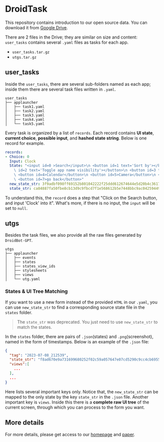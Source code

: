 # DroidTask

This repository contains introduction to our open source data. You can download it from 
[Google Drive](https://drive.google.com/drive/folders/1SergVsuQQThuhmRl63CtkQ5Vv-Pj68OQ?usp=share_link).

There are 2 files in the Drive; they are similar on size and content: `user_tasks` contains several `.yaml` files as tasks for each app.
- `user_tasks.tar.gz`
- `utgs.tar.gz`

## user_tasks

Inside the `user_tasks`, there are several sub-folders named as each app; inside them there are several task files written in `.yaml`.

```
user_tasks
├── applauncher
│   ├── task1.yaml
│   ├── task2.yaml
│   ├── task3.yaml
│   ├── task4.yaml
│   └── task5.yaml
```

Every task is organized by a list of `records`. Each record contains **UI state**, **current choice**, **possible input**, and **hashed state string**. Below is one record for example.

```yaml
records:
- Choice: 0
  Input: Clock
  State: "<input id=0 >Search</input>\n <button id=1 text='Sort by'></button>\n <button\
    \ id=2 text='Toggle app name visibility'></button>\n <button id=3 text='More options'></button>\n\
    \ <button id=4>Calendar</button>\n <button id=5>Camera</button>\n <button id=6>Clock</button>\n\
    \ <button id=7>go back</button>"
  new_state_str: 3f9adbf098ff69152b801042222f25ddd612674644e5d20b4c3617b4c9e33b3f
  state_str: ca84887fa50fbe8cb13d9c9fbcd7f1e568612b5e7448bbc9ac0425944993c94c
```

To understand this, the `record` does a step that "Click on the Search button, and input 'Clock' into it". What's more, if there is no input, the `input` will be set to `null`.


## utgs

Besides the task files, we also provide all the raw files generated by `DroidBot-GPT`.

```
utgs
├── applauncher
│   ├── events
│   ├── states
│   ├── states_view_ids
│   ├── stylesheets
│   ├── views
│   └── utg.yaml
```

### States & UI Tree Matching

If you want to use a new form instead of the provided `HTML` in our `.yaml`, you can use `new_state_str` to find a corresponding source state file in the `states` folder.

> The `state_str` was deprecated. You just need to use `new_state_str` to match the states.

In the `states` folder, there are pairs of `.json`(states) and `.png`(screenshot), named in the form of timestamps. Below is an example of the `.json` file:

```json
{
  "tag": "2023-07-08_212539",
  "state_str": "f8ad670e9a731699680252f02c59a057647e07cd5290c9cc4cb69554d0285bd9",
  "views":[
    ...
  ],
  ...
}
```

Here lists several important keys only. Notice that, the `new_state_str` can be mapped to the only state by the key `state_str` in the `.json` file. Another important key is `views`. Inside this there is a **complete raw UI tree** of the current screen, through which you can process to the form you want.

## More details

For more details, please get access to our [homepage](https://autodroid-sys.github.io) and [paper](https://arxiv.org/abs/2308.15272).
